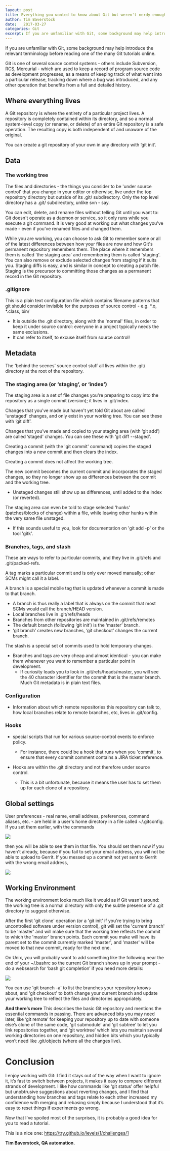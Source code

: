 ```yaml
---
layout: post
title: Everything you wanted to know about Git but weren't nerdy enough to ask
author: Tim Baverstock
date:   2017-03-27
categories: Git
excerpt: If you are unfamiliar with Git, some background may help introduce the relevant terminology before reading one of the many Git tutorials online.
---
```

If you are unfamiliar with Git, some background may help introduce the relevant terminology before reading one of the many Git tutorials online.

Git is one of several source control systems - others include Subversion, RCS, Mercurial - which are used to keep a record of program source code as development progresses, as a means of keeping track of what went into a particular release, tracking down where a bug was introduced, and any other operation that benefits from a full and detailed history.

## Where everything lives

A Git repository is where the entirety of a particular project lives. A repository is completely contained within its directory, and so a normal system-level copy (or rename, or delete) of an entire Git repository is a safe operation. The resulting copy is both independent of and unaware of the original.

You can create a git repository of your own in any directory with ‘git init’.

## Data

### The working tree

The files and directories - the things you consider to be 'under source control' that you change in your editor or otherwise, live under the top repository directory but outside of its .git/ subdirectory. Only the top level directory has a .git/ subdirectory, unlike svn - say.

You can edit, delete, and rename files without telling Git until you want to: Git doesn't operate as a daemon or service, so it only runs while you execute a git command. It is very good at working out what changes you've made - even if you’ve renamed files and changed them.

While you are working, you can choose to ask Git to remember some or all of the latest differences between how your files are now and how Git's permanent repository remembers them. The place where it remembers them is called 'the staging area' and remembering them is called 'staging'. You can also remove or exclude selected changes from staging if it suits you. Staging diffs is easy, and is similar in concept to creating a patch file. Staging is the precursor to committing those changes as a permanent record in the Git repository.

### .gitignore

This is a plain text configuration file which contains filename patterns that git should consider invisible for the purposes of source control - e.g. \*.o, \*.class, bin/

- It is outside the .git directory, along with the 'normal' files, in order to keep it under source control: everyone in a project typically needs the same exclusions.
- It can refer to itself, to excuse itself from source control!

## Metadata

The 'behind the scenes' source control stuff all lives within the .git/ directory at the root of the repository.

### The staging area (or ‘staging’, or ‘index’)

The staging area is a set of file changes you're preparing to copy into the repository as a single commit (version); it lives in .git/index.

Changes that you've made but haven't yet told Git about are called 'unstaged' changes, and only exist in your working tree. You can see these with ‘git diff’.

Changes that you’ve made and copied to your staging area (with ‘git add’) are called ‘staged’ changes. You can see these with ‘git diff --staged'.

Creating a commit (with the 'git commit' command) copies the staged changes into a new commit and then clears the index.

Creating a commit does not affect the working tree.

The new commit becomes the current commit and incorporates the staged changes, so they no longer show up as differences between the commit and the working tree.

- Unstaged changes still show up as differences, until added to the index (or reverted).

The staging area can even be told to stage selected 'hunks' (patches/blocks of change) within a file, while leaving other hunks within the very same file unstaged.

- If this sounds useful to you, look for documentation on 'git add -p' or the tool 'gitk'.

### Branches, tags, and stash

These are ways to refer to particular commits, and they live in .git/refs and .git/packed-refs.

A tag marks a particular commit and is only ever moved manually; other SCMs might call it a label.

A branch is a special mobile tag that is updated whenever a commit is made to that branch.

- A branch is thus really a label that is always on the commit that most SCMs would call the branch/HEAD version.
- Local branches live in .git/refs/heads
- Branches from other repositories are maintained in .git/refs/remotes
- The default branch (following ‘git init’) is the ‘master’ branch.
- ‘git branch’ creates new branches, ‘git checkout’ changes the current branch.

The stash is a special set of commits used to hold temporary changes.

- Branches and tags are very cheap and almost identical - you can make them whenever you want to remember a particular point in development.
  - If curiosity leads you to look in .git/refs/heads/master, you will see the 40 character identifier for the commit that is the master branch. Much Git metadata is in plain text files.

### Configuration

- Information about which remote repositories this repository can talk to, how local branches relate to remote branches, etc, lives in .git/config.

### Hooks

- special scripts that run for various source-control events to enforce policy.
  - For instance, there could be a hook that runs when you 'commit', to ensure that every commit comment contains a JIRA ticket reference.

- Hooks are within the .git directory and not therefore under source control.
  - This is a bit unfortunate, because it means the user has to set them up for each clone of a repository.

## Global settings

User preferences - real name, email address, preferences, command aliases, etc. - are held in a user's home directory in a file called ~/.gitconfig. If you set them earlier, with the commands

<img class="no-box-shadow" src="{{page.imgdir}}/1.png"/>

then you will be able to see them in that file. You should set them now if you haven't already, because if you fail to set your email address, you will not be able to upload to Gerrit.
If you messed up a commit not yet sent to Gerrit with the wrong email address,

<img class="no-box-shadow" src="{{page.imgdir}}/2.png"/>

## Working Environment

The working environment looks much like it would as if Git wasn't around: the working tree is a normal directory with only the subtle presence of a .git directory to suggest otherwise.

After the first 'git clone' operation (or a 'git init' if you're trying to bring uncontrolled software under version control), git will set the 'current branch' to be 'master' and will make sure that the working tree reflects the commit to which the 'master' branch points. Each commit you make will have its parent set to the commit currently marked 'master', and 'master' will be moved to that new commit, ready for the next one.

On Unix, you will probably want to add something like the following near the end of your ~/.bashrc so the current Git branch shows up in your prompt - do a websearch for ‘bash git completion’ if you need more details:

<img class="no-box-shadow" src="{{page.imgdir}}/3.png"/>

You can use 'git branch -a' to list the branches your repository knows about, and 'git checkout' to both change your current branch and update your working tree to reflect the files and directories appropriately.

**And there’s more**
This describes the basic Git repository and mentions the essential commands in passing. There are advanced bits you may need later, like ‘git remote’ for keeping your repository up to date with someone else’s clone of the same code, ‘git submodule’ and ‘git subtree’ to let you link repositories together, and ‘git worktree’ which lets you maintain several working directories on one repository, and hidden bits which you typically won’t need like .git/objects (where all the changes live).

# Conclusion
I enjoy working with Git: I find it stays out of the way when I want to ignore it, it’s fast to switch between projects, it makes it easy to compare different strands of development.
I like how commands like ‘git status’ offer helpful but unobtrusive suggestions about reverting changes, and I find that understanding how branches and tags relate to each other increased my confidence with merging and rebasing simply because I understood that it’s easy to reset things if experiments go wrong.

Now that I've spoiled most of the surprises, it is probably a good idea for you to read a tutorial.

This is a nice one: <a href="https://try.github.io/levels/1/challenges/1">https://try.github.io/levels/1/challenges/1</a>

**Tim Baverstock, QA automation.**
